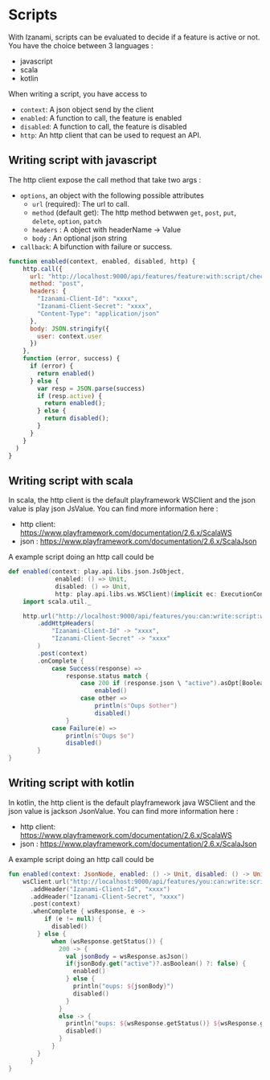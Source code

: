 # Scripts

With Izanami, scripts can be evaluated to decide if a feature is active or not. You have the choice between 3 languages :
 * javascript
 * scala 
 * kotlin  

When writing a script, you have access to 

* `context`: A json object send by the client 
* `enabled`: A function to call, the feature is enabled
* `disabled`: A function to call, the feature is disabled
* `http`: An http client that can be used to request an API.  


## Writing script with javascript

The http client expose the call method that take two args :
 
* `options`, an object with the following possible attributes 
    * `url` (required): The url to call. 
    * `method` (default get): The http method betwwen `get`, `post`, `put`, `delete`, `option`, `patch`
    * `headers` : A object with headerName -> Value 
    * `body` : An optional json string
* `callback`: A bifunction with failure or success. 

```javascript
function enabled(context, enabled, disabled, http) {
    http.call({
      url: "http://localhost:9000/api/features/feature:with:script/check", 
      method: "post", 
      headers: {
        "Izanami-Client-Id": "xxxx",
        "Izanami-Client-Secret": "xxxx", 
        "Content-Type": "application/json"
      }, 
      body: JSON.stringify({
        user: context.user
      })
    }, 
    function (error, success) {
      if (error) {
        return enabled()
      } else {
        var resp = JSON.parse(success)
        if (resp.active) {
          return enabled(); 
        } else {
          return disabled();
        }
      }
    }
  )
}
```

## Writing script with scala

In scala, the http client is the default playframework WSClient and the json value is play json JsValue. 
You can find more information here : 
 * http client: https://www.playframework.com/documentation/2.6.x/ScalaWS
 * json : https://www.playframework.com/documentation/2.6.x/ScalaJson

A example script doing an http call could be 

```scala
def enabled(context: play.api.libs.json.JsObject,
             enabled: () => Unit,
             disabled: () => Unit,
             http: play.api.libs.ws.WSClient)(implicit ec: ExecutionContext): Unit = {
    import scala.util._

    http.url("http://localhost:9000/api/features/you:can:write:script:with:scala/check")
        .addHttpHeaders(
            "Izanami-Client-Id" -> "xxxx",
            "Izanami-Client-Secret" -> "xxxx"
        )
        .post(context)
        .onComplete {
            case Success(response) => 
                response.status match {
                    case 200 if (response.json \ "active").asOpt[Boolean].contains(true) => 
                        enabled()
                    case other => 
                        println(s"Oups $other")
                        disabled()
                }
            case Failure(e) => 
                println(s"Oups $e")
                disabled()
        }
}
```



## Writing script with kotlin 

In kotlin, the http client is the default playframework java WSClient and the json value is jackson JsonValue. 
You can find more information here : 
 * http client: https://www.playframework.com/documentation/2.6.x/ScalaWS
 * json : https://www.playframework.com/documentation/2.6.x/ScalaJson

A example script doing an http call could be 

```kotlin
fun enabled(context: JsonNode, enabled: () -> Unit, disabled: () -> Unit, wsClient: WSClient) {             
    wsClient.url("http://localhost:9000/api/features/you:can:write:script:with:kotlin/check")
      .addHeader("Izanami-Client-Id", "xxxx")
      .addHeader("Izanami-Client-Secret", "xxxx")
      .post(context)
      .whenComplete { wsResponse, e ->
    	  if (e != null) {
            disabled()
        } else {
            when (wsResponse.getStatus()) {
              200 -> {
                val jsonBody = wsResponse.asJson()
                if(jsonBody.get("active")?.asBoolean() ?: false) {
                  enabled()
                } else {
                  println("oups: ${jsonBody}")
                  disabled()
                }
              }
              else -> {
                println("oups: ${wsResponse.getStatus()} ${wsResponse.getBody()}")
                disabled()
              }
            }
        }
      }
}
```

